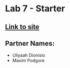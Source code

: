 # Lab 7 - Starter

## [Link to site](https://MaximPodgore.github.io/lab7-starter/)

## Partner Names:
- Uliyaah Dionisio
- Maxim Podgore
